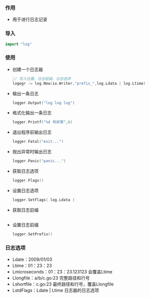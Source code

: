 ### 作用

* 用于进行日志记录



### 导入

```go
import "log"
```



### 使用

* 创建一个日志器

  ```go
  // 写入位置，日志前缀，日志选项
  logegr := log.New(io.Writer,"prefix_",log.Ldata | log.Ltime)
  ```

* 输出一条日志

  ```go
  logger.Output("log log log")
  ```

* 格式化输出一条日志

  ```go
  logger.Printf("%d 号异常",6)
  ```

* 退出程序前输出日志

  ```go
  logger.Fatal("exit...")
  ```

* 抛出异常时输出日志

  ```go
  logger.Panic("panic...")
  ```

* 获取日志选项

  ```go
  logger.Flags()
  ```

* 设置日志选项

  ```go
  logger.SetFlags( log.Ldata )
  ```

* 获取日志前缀

  ```go
  
  ```

* 设置日志前缀

  ```go
  logger.SetPrefix()
  ```



### 日志选项

* Ldate：2009/01/03
* Ltime：01：23：23
* Lmicroseconds：01：23：23.123123 会覆盖Ltime
* Llongfile：a/b/c.go:23 完整路径和行号
* Lshortfile：c.go:23 最终路径和行号，覆盖Llongfile
* LstdFlags：Ldate | Ltime 日志器的日志选项

